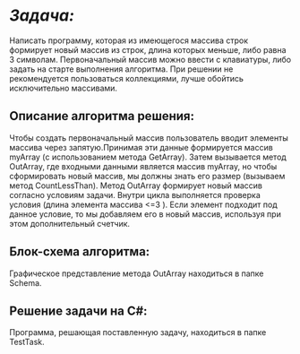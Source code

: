 # *Задача:* 

Написать программу, которая из имеющегося массива строк формирует новый массив из строк, длина которых меньше, либо равна 3 символам. Первоначальный массив можно ввести с клавиатуры, либо задать на старте выполнения алгоритма. При решении не рекомендуется пользоваться коллекциями, лучше обойтись исключительно массивами.

## Описание алгоритма решения:
Чтобы создать первоначальный массив пользователь вводит элементы массива через запятую.Принимая эти данные формируется массив myArray (с использованием метода GetArray). Затем вызывается метод OutArray, где входными данными является массив myArray, но чтобы сформировать новый массив, мы должны знать его размер (вызываем метод CountLessThan). Метод OutArray формирует новый массив согласно условиям задачи. Внутри цикла выполняется проверка условия (длина элемента массива <=3 ). Если элемент подходит под данное условие, то мы добавляем его в новый массив, используя при этом дополнительный счетчик.

## Блок-схема алгоритма:
Графическое представление метода OutArray находиться в папке Schemа.

##  Решение задачи на C#:
Программа, решающая поставленную задачу, находиться в папке TestTask. 


